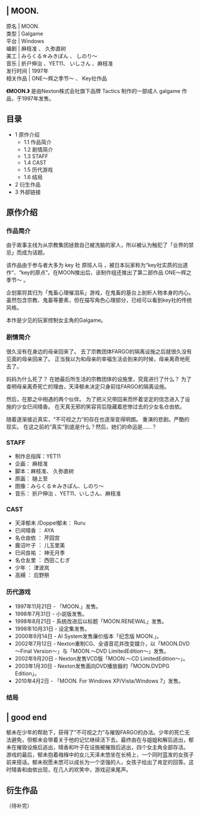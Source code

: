 |  MOON.  
---  
原名  |  MOON.   
类型  |  Galgame   
平台  |  Windows   
编剧  |  麻枝准  、  久弥直树   
美工  |  みらくる☆みきぽん  、  しのり〜   
音乐  |  折户伸治  、YET11、  いしさん  、麻枝准   
发行时间  |  1997年   
相关作品  |  ONE～辉之季节～  、  Key社作品   
  
**《MOON.》** 是由Nexton株式会社旗下品牌  Tactics  制作的一部成人  galgame  作品，于1997年发售。

##  目录

  * 1  原作介绍 
    * 1.1  作品简介 
    * 1.2  剧情简介 
    * 1.3  STAFF 
    * 1.4  CAST 
    * 1.5  历代游戏 
    * 1.6  结局 
  * 2  衍生作品 
  * 3  外部链接 

##  原作介绍

###  作品简介

由于故事主线为从宗教集团拯救自己被洗脑的家人，所以被认为触犯了「业界的禁忌」而成为话题。

该作品由于参与者大多为  key  社  原班人马
，被日本玩家称为“key社实质的出道作”、“key的原点”。在MOON推出后，该制作组还推出了第二部作品  ONE～辉之季节～  。

企划案将其归为「鬼畜心理催泪系」游戏，在鬼畜的基台上剖析人物本身的内心。虽然包含宗教、鬼畜等要素，但在描写角色心理部分，已经可以看到key社的传统风格。

本作是少见的玩家控制女主角的Galgame。

###  剧情简介

很久没有在身边的母亲回来了。 去了宗教团体FARGO的隔离设施之后就很久没有见面的母亲回来了。 正当我以为和母亲的幸福生活会到来的时候，母亲离奇地死去了。

妈妈为什么死了？ 在她最后所生活的宗教团体的设施里，究竟进行了什么？ 为了查明母亲离奇死亡的理由，天泽郁未决定只身前往FARGO的隔离设施。

然后，在那之中相遇的两个伙伴。 为了把义兄带回来而怀着坚定的信念进入了设施的少女巳间晴香。 在天真无邪的笑容背后隐藏着悲惨过去的少女名仓由依。

随着逐渐接近真实，“不可视之力”的存在也逐渐变得明朗。 重演的悲剧。严酷的现实。 在这之前的“真实”到底是什么？然后，她们的命运是……？

###  STAFF

  * 制作总指挥：YET11 
  * 企画：  麻枝准 
  * 脚本：麻枝准、  久弥直树 
  * 原画：  樋上至 
  * 图像：みらくる☆みきぽん、しのり～ 
  * 音乐：  折户伸治  、YET11、いしさん、麻枝准 

###  CAST

  * 天泽郁未  /Doppel郁未：  Ruru 
  * 巳间晴香  ：  AYA 
  * 名仓由依  ：  芹园宫 
  * 鹿沼叶子  ：  儿玉里美 
  * 巳间良祐  ：  神无月季 
  * 名仓友里  ：  西田こむぎ 
  * 少年  ：  津波岚 
  * 高槻  ：  后野祭 

###  历代游戏

  * 1997年11月21日 - 「MOON.」发售。 
  * 1998年7月31日 - 小说版发售。 
  * 1998年8月21日 - 系统改进后以标题「MOON.RENEWAL」发售。 
  * 1998年10月31日 - 设定集发售。 
  * 2000年9月14日 - AI System发售廉价版本「纪念版 MOON.」。 
  * 2002年7月12日 - Nexton重制CG、全语音花并改变媒介，以「MOON.DVD～Final Version～」与「MOON.～DVD LimitedEdition～」发售。 
  * 2002年9月20日 - Nexton发售VCD版「MOON.～CD LimitedEdition～」。 
  * 2003年1月30日 - Nexton发售面向DVD播放器的「MOON.DVDPG Edition」。 
  * 2010年4月2日 - 「MOON. For Windows XP/Vista/Windows 7」发售。 

###  结局

|  good end  
---  
郁未在少年的帮助下，获得了“不可视之力”与摧毁FARGO的办法。少年的死亡无法避免，但郁未会带着关于他的记忆继续活下去。最终由在与姐姐和解后逃出，郁未在摧毁设施后逃出，晴香和叶子在设施被摧毁后逃出，四个女主角全部存活。
</br>
游戏的最后，郁未抱着襁褓中的女儿天泽未悠坐在长椅上，一个同时蓝发的女孩子前来搭话。郁未祝愿未悠可以成长为一个坚强的人，女孩子给出了肯定的回答。这时晴香和由依出现，在几人的欢笑中，游戏迎来尾声。
</br>  
  
##  衍生作品

（待补完）